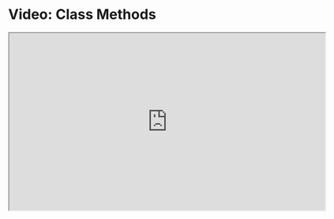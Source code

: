 # Video: Class Methods

<iframe src="https://player.vimeo.com/video/593998817/?title=0&byline=0&portrait=0" width="640" height="360" allowfullscreen="allowfullscreen" allow="autoplay; fullscreen; picture-in-picture"></iframe>
